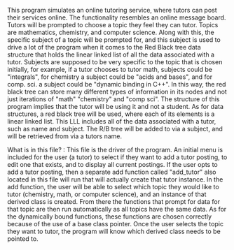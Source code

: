 This program simulates an online tutoring service, where tutors can post their services online. The functionality
resembles an online message board. Tutors will be prompted to choose a topic they feel they can tutor. Topics are
mathematics, chemistry, and computer science. Along with this, the specific subject of a topic will be prompted for,
and this subject is used to drive a lot of the program when it comes to the Red Black tree data structure that
holds the linear linked list of all the data associated with a tutor. Subjects are supposed to be very specific to
the topic that is chosen initially, for example, if a tutor chooses to tutor math, subjects could be "integrals", for
chemistry a subject could be "acids and bases", and for comp. sci. a subject could be "dynamic binding in C++". In this way,
the red black tree can store many different types of information in its nodes and not just iterations of "math"
"chemistry" and "comp sci". The structure of this program implies that the tutor will be using it and not a student.
As for data structures, a red black tree will be used, where each of its elements is a linear linked list. This LLL
includes all of the data associated with a tutor, such as name and subject. The R/B tree will be added to via a subject,
and will be retrieved from via a tutors name.

What is in this file? :
This file is the driver of the program. An initial menu is included for the user (a tutor) to select if they want to add
a tutor posting, to edit one that exists, and to display all current postings. If the user opts to add a tutor posting,
then a separate add function called "add_tutor" also located in this file will run that will actually create that tutor
instance. In the add function, the user will be able to select which topic they would like to tutor (chemistry, math,
or computer science), and an instance of that derived class is created. From there the functions that prompt for
data for that topic are then run automatically as all topics have the same data. As for the dynamically bound functions,
these functions are chosen correctly because of the use of a base class pointer. Once the user selects the topic they
want to tutor, the program will know which derived class needs to be pointed to.
